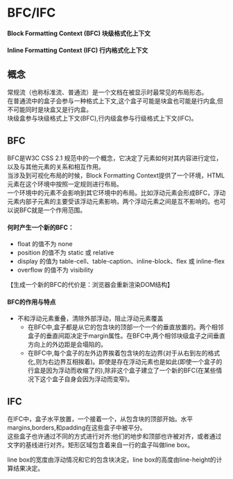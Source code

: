 # BFC/IFC

#### Block Formatting Context (BFC) 块级格式化上下文
#### Inline Formatting Context (IFC) 行内格式化上下文

## 概念

常规流（也称标准流、普通流）是一个文档在被显示时最常见的布局形态。<br>
在普通流中的盒子会参与一种格式上下文,这个盒子可能是块盒也可能是行内盒,但不可能同时是块盒又是行内盒。<br>
块级盒参与块级格式上下文(BFC),行内级盒参与行级格式上下文(IFC)。

## BFC
BFC是W3C CSS 2.1 规范中的一个概念，它决定了元素如何对其内容进行定位，以及与其他元素的关系和相互作用。<br>
当涉及到可视化布局的时候，Block Formatting Context提供了一个环境，HTML元素在这个环境中按照一定规则进行布局。<br>
一个环境中的元素不会影响到其它环境中的布局。比如浮动元素会形成BFC，浮动元素内部子元素的主要受该浮动元素影响，两个浮动元素之间是互不影响的。也可以说BFC就是一个作用范围。

#### 何时产生一个新的BFC：
- float 的值不为 none
- position 的值不为 static 或 relative
- display 的值为 table-cell、table-caption、inline-block、flex 或 inline-flex
- overflow 的值不为 visibility

【生成一个新的BFC的代价是：浏览器会重新渲染DOM结构】

#### BFC的作用与特点

- 不和浮动元素重叠，清除外部浮动，阻止浮动元素覆盖 
  - 在BFC中,盒子都是从它的包含块的顶部一个一个的垂直放置的。两个相邻盒子的垂直间距决定于margin属性。在BFC中,两个相邻块级盒子之间垂直方向上的外边距是会塌陷的。
  - 在BFC中,每个盒子的左外边界挨着包含块的左边界(对于从右到左的格式化,则为右边界互相挨着)。即使是存在浮动元素也是如此(即使一个盒子的行盒是因为浮动而收缩了的),除非这个盒子建立了一个新的BFC(在某些情况下这个盒子自身会因为浮动而变窄)。

## IFC 
在IFC中，盒子水平放置，一个接着一个，从包含块的顶部开始。水平margins,borders,和padding在这些盒子中被平分。<br>
这些盒子也许通过不同的方式进行对齐:他们的地步和顶部也许被对齐，或者通过文字的基线进行对齐。矩形区域包含着来自一行的盒子叫做line box。

line box的宽度由浮动情况和它的包含块决定。line box的高度由line-height的计算结果决定。